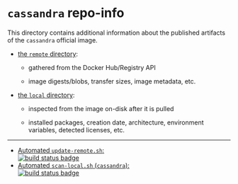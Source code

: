 # `cassandra` repo-info

This directory contains additional information about the published artifacts of the `cassandra` official image.

-	[the `remote` directory](remote/):

	-	gathered from the Docker Hub/Registry API

	-	image digests/blobs, transfer sizes, image metadata, etc.

-	[the `local` directory](local/):

	-	inspected from the image on-disk after it is pulled

	-	installed packages, creation date, architecture, environment variables, detected licenses, etc.

---

-	[Automated `update-remote.sh`:  
	![build status badge](https://doi-janky.infosiftr.net/job/repo-info/job/remote/badge/icon)](https://doi-janky.infosiftr.net/job/repo-info/job/remote/)
-	[Automated `scan-local.sh` (`cassandra`):  
	![build status badge](https://doi-janky.infosiftr.net/job/repo-info/job/local/job/cassandra/badge/icon)](https://doi-janky.infosiftr.net/job/repo-info/job/local/job/cassandra)
